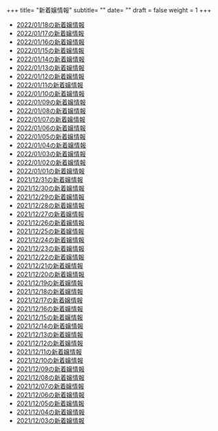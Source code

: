 +++
title= "新着嬢情報"
subtitle= ""
date= ""
draft = false
weight = 1
+++
- [2022/01/18の新着嬢情報](/post/2022-01-18)
- [2022/01/17の新着嬢情報](/post/2022-01-17)
- [2022/01/16の新着嬢情報](/post/2022-01-16)
- [2022/01/15の新着嬢情報](/post/2022-01-15)
- [2022/01/14の新着嬢情報](/post/2022-01-14)
- [2022/01/13の新着嬢情報](/post/2022-01-13)
- [2022/01/12の新着嬢情報](/post/2022-01-12)
- [2022/01/11の新着嬢情報](/post/2022-01-11)
- [2022/01/10の新着嬢情報](/post/2022-01-10)
- [2022/01/09の新着嬢情報](/post/2022-01-09)
- [2022/01/08の新着嬢情報](/post/2022-01-08)
- [2022/01/07の新着嬢情報](/post/2022-01-07)
- [2022/01/06の新着嬢情報](/post/2022-01-06)
- [2022/01/05の新着嬢情報](/post/2022-01-05)
- [2022/01/04の新着嬢情報](/post/2022-01-04)
- [2022/01/03の新着嬢情報](/post/2022-01-03)
- [2022/01/02の新着嬢情報](/post/2022-01-02)
- [2022/01/01の新着嬢情報](/post/2022-01-01)
- [2021/12/31の新着嬢情報](/post/2021-12-31)
- [2021/12/30の新着嬢情報](/post/2021-12-30)
- [2021/12/29の新着嬢情報](/post/2021-12-29)
- [2021/12/28の新着嬢情報](/post/2021-12-28)
- [2021/12/27の新着嬢情報](/post/2021-12-27)
- [2021/12/26の新着嬢情報](/post/2021-12-26)
- [2021/12/25の新着嬢情報](/post/2021-12-25)
- [2021/12/24の新着嬢情報](/post/2021-12-24)
- [2021/12/23の新着嬢情報](/post/2021-12-23)
- [2021/12/22の新着嬢情報](/post/2021-12-22)
- [2021/12/21の新着嬢情報](/post/2021-12-21)
- [2021/12/20の新着嬢情報](/post/2021-12-20)
- [2021/12/19の新着嬢情報](/post/2021-12-19)
- [2021/12/18の新着嬢情報](/post/2021-12-18)
- [2021/12/17の新着嬢情報](/post/2021-12-17)
- [2021/12/16の新着嬢情報](/post/2021-12-16)
- [2021/12/15の新着嬢情報](/post/2021-12-15)
- [2021/12/14の新着嬢情報](/post/2021-12-14)
- [2021/12/13の新着嬢情報](/post/2021-12-13)
- [2021/12/12の新着嬢情報](/post/2021-12-12)
- [2021/12/11の新着嬢情報](/post/2021-12-11)
- [2021/12/10の新着嬢情報](/post/2021-12-10)
- [2021/12/09の新着嬢情報](/post/2021-12-09)
- [2021/12/08の新着嬢情報](/post/2021-12-08)
- [2021/12/07の新着嬢情報](/post/2021-12-07)
- [2021/12/06の新着嬢情報](/post/2021-12-06)
- [2021/12/05の新着嬢情報](/post/2021-12-05)
- [2021/12/04の新着嬢情報](/post/2021-12-04)
- [2021/12/03の新着嬢情報](/post/2021-12-03)
